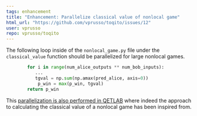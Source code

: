 ```yaml
---
tags: enhancement
title: "Enhancement: Parallelize classical value of nonlocal game"
html_url: "https://github.com/vprusso/toqito/issues/12"
user: vprusso
repo: vprusso/toqito
---
```


The following loop inside of the `nonlocal_game.py` file under the `classical_value` function should be parallelized for large nonlocal games. 

```python
        for i in range(num_alice_outputs ** num_bob_inputs):
           ...
           tgval = np.sum(np.amax(pred_alice, axis=0))
            p_win = max(p_win, tgval)
        return p_win
```

This [parallelization is also performed in QETLAB](https://github.com/nathanieljohnston/QETLAB/blob/691036434e88a0bc26d6253d769d29a455dcb921/NonlocalGameValue.m#L128) where indeed the approach to calculating the classical value of a nonlocal game has been inspired from. 
